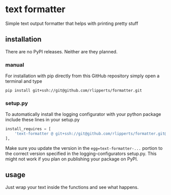 # text formatter
Simple text output formatter that helps with printing pretty stuff 

## installation
There are no PyPI releases. Neither are they planned.

### manual
For installation with pip directly from this GitHub repository simply open a terminal and type
```
pip install git+ssh://git@github.com/rlipperts/formatter.git
```

### setup.py
To automatically install the logging configurator with your python package include these lines in your setup.py
```python
install_requires = [
    'text-formatter @ git+ssh://git@github.com/rlipperts/formatter.git@master#egg=text-formatter-0.0.2',
],
```
Make sure you update the version in the `egg=text-formatter-...` portion to the correct version specified in the logging-configurators setup.py. This might not work if you plan on publishing your package on PyPI.

## usage

Just wrap your text inside the functions and see what happens.
